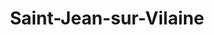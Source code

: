 ---
title: Saint-Jean-sur-Vilaine
url: /saint-jean-sur-vilaine/
latitude: 48.117
longitude: -1.361
---